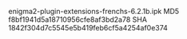 enigma2-plugin-extensions-frenchs-6.2.1b.ipk
MD5 f8bf1941d5a18710956cfe8af3bd2a78
SHA 1842f304d7c5545e5b419feb6cf5a4254af0e374

